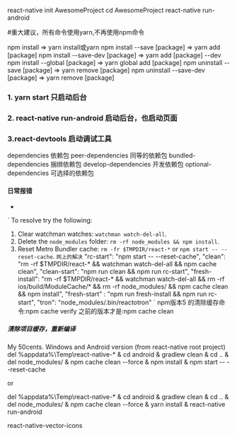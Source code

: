 react-native init AwesomeProject
cd AwesomeProject
react-native run-android

#重大建议，所有命令使用yarn,不再使用npm命令

npm install  => yarn install或yarn
npm install --save [package] => yarn add [package]
npm install --save-dev [package] => yarn add [package] --dev
npm install --global [package] => yarn global add [package]
npm uninstall --save [package] => yarn remove [package]
npm uninstall --save-dev [package] => yarn remove [package]


### 1. yarn start  只启动后台

### 2. react-native run-android  启动后台，也启动页面

### 3.react-devtools  启动调试工具

dependencies 依赖包
peer-dependencies 同等的依赖包
bundled-dependencies 捆绑依赖包
develop-dependencies 开发依赖包
optional-dependencies 可选择的依赖包


#### 日常报错
- 
`
To resolve try the following:
  1. Clear watchman watches: `watchman watch-del-all`.
  2. Delete the `node_modules` folder: `rm -rf node_modules && npm install`.
  3. Reset Metro Bundler cache: `rm -fr $TMPDIR/react-*` or `npm start -- --reset-cache`.
`
网上的解决
`
		"rc-start": "npm start -- --reset-cache",
		"clean": "rm -rf $TMPDIR/react-* && watchman watch-del-all && npm cache clean",
		"clean-start": "npm run clean && npm run rc-start",
		"fresh-install": "rm -rf $TMPDIR/react-* && watchman watch-del-all && rm -rf ios/build/ModuleCache/* && rm -rf node_modules/ && npm cache clean && npm install",
		"fresh-start" : "npm run fresh-install && npm run rc-start",
		"tron": "node_modules/.bin/reactotron"
`
npm版本5 的清除缓存命令:npm cache verify
之前的版本才是:npm cache clean


##### 清除项目缓存，重新编译
My 50cents. Windows and Android version (from react-native root project)
del %appdata%\Temp\react-native-* & cd android & gradlew clean & cd .. & del node_modules/ & npm cache clean --force & npm install & npm start -- --reset-cache

or

del %appdata%\Temp\react-native-* & cd android & gradlew clean & cd .. & del node_modules/ & npm cache clean --force & yarn install & react-native run-android




react-native-vector-icons
